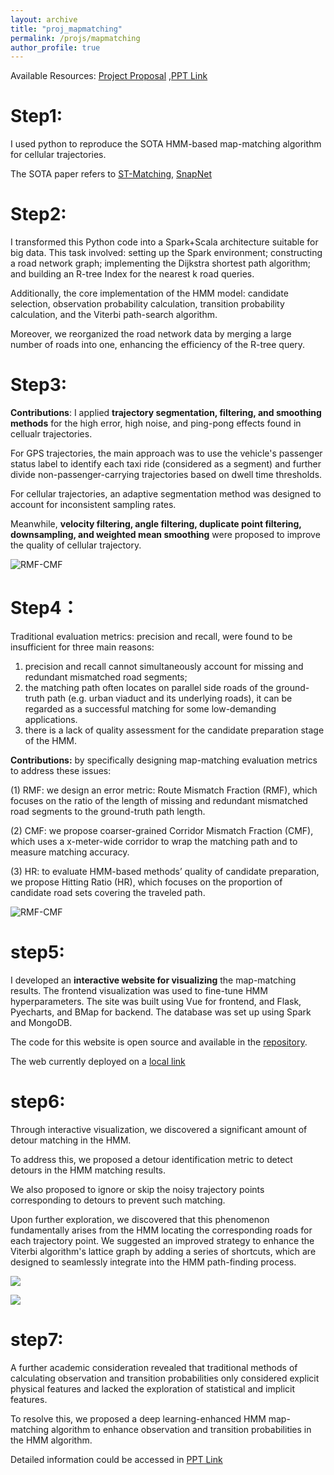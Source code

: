 ```yaml
---
layout: archive
title: "proj_mapmatching"
permalink: /projs/mapmatching
author_profile: true
---
```


Available Resources: [Project Proposal]({{site.url}}/files/基于信令轨迹的路网匹配项目方案.pdf) ,[PPT Link]({{site.url}}/files/ICDE-camera.pdf)

# Step1:

I used python to reproduce the SOTA HMM-based map-matching algorithm for cellular trajectories.

The SOTA paper refers to [ST-Matching](https://www.microsoft.com/en-us/research/publication/map-matching-for-low-sampling-rate-gps-trajectories/), [SnapNet](https://ieeexplore.ieee.org/abstract/document/7539689/) 

# Step2:

I transformed this Python code into a Spark+Scala architecture suitable for big data.
This task involved: setting up the Spark environment; constructing a road network graph; implementing the Dijkstra shortest path algorithm; and building an R-tree Index for the nearest k road queries.

Additionally, the core implementation of the HMM model: candidate selection, observation probability calculation, transition probability calculation, and the Viterbi path-search algorithm. 

Moreover, we reorganized the road network data by merging a large number of roads into one, enhancing the efficiency of the R-tree query.

# Step3:
**Contributions**: I applied **trajectory segmentation, filtering, and smoothing methods** for the high error, high noise, and ping-pong effects found in cellualr trajectories. 

For GPS trajectories, the main approach was to use the vehicle's passenger status label to identify each taxi ride (considered as a segment) and further divide non-passenger-carrying trajectories based on dwell time thresholds. 

For cellular trajectories, an adaptive segmentation method was designed to account for inconsistent sampling rates. 

Meanwhile, **velocity filtering, angle filtering, duplicate point filtering, downsampling, and weighted mean smoothing** were proposed to improve the quality of cellular trajectory.

![RMF-CMF]({{site.url}}/images/LHMM-filter.png)


# Step4：
Traditional evaluation metrics: precision and recall, were found to be insufficient for three main reasons:
1. precision and recall cannot simultaneously account for missing and redundant mismatched road segments;
2. the matching path often locates on parallel side roads of the ground-truth path (e.g. urban viaduct and its underlying roads), it can be regarded as a successful matching for some low-demanding applications.
3. there is a lack of quality assessment for the candidate preparation stage of the HMM. 

**Contributions:** by specifically designing map-matching evaluation metrics to address these issues:

(1) RMF: we design an error metric: Route Mismatch Fraction (RMF), which focuses on the ratio of the length of missing and redundant mismatched road segments to the ground-truth path length.

(2) CMF: we propose coarser-grained Corridor Mismatch Fraction (CMF), which uses a x-meter-wide corridor to wrap the matching path and to measure matching accuracy.

(3) HR: to evaluate HMM-based methods’ quality of candidate preparation, we propose Hitting Ratio (HR), which focuses on the proportion of candidate road sets covering the traveled path.

![RMF-CMF]({{site.url}}/images/LHMM-RMF-CMF.png)

# step5:
I developed an **interactive website for visualizing** the map-matching results. The frontend visualization was used to fine-tune HMM hyperparameters.
The site was built using Vue for frontend, and Flask, Pyecharts, and BMap for backend. The database was set up using Spark and MongoDB. 

The code for this website is open source and available in the [repository](https://github.com/shiweijiezero/mapmatching-visualization). 

The web currently deployed on a [local link](http://192.168.134.122:8000/#/)

# step6:
Through interactive visualization, we discovered a significant amount of detour matching in the HMM. 

To address this, we proposed a detour identification metric to detect detours in the HMM matching results. 

We also proposed to ignore or skip the noisy trajectory points corresponding to detours to prevent such matching.

Upon further exploration, we discovered that this phenomenon fundamentally arises from the HMM locating the corresponding roads for each trajectory point. We suggested an improved strategy to enhance the Viterbi algorithm's lattice graph by adding a series of shortcuts, which are designed to seamlessly integrate into the HMM path-finding process.

![]({{site.url}}/images/LHMM-detour.png)

![]({{site.url}}/images/LHMM-detour-2.png)

# step7:
A further academic consideration revealed that traditional methods of calculating observation and transition probabilities only considered explicit physical features and lacked the exploration of statistical and implicit features. 

To resolve this, we proposed a deep learning-enhanced HMM map-matching algorithm to enhance observation and transition probabilities in the HMM algorithm.

Detailed information could be accessed in [PPT Link]({{site.url}}/files/ICDE-camera.pdf)
